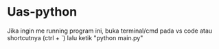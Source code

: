 ﻿# Uas-python
Jika ingin me running program ini, buka terminal/cmd pada vs code atau shortcutnya (ctrl + `) lalu ketik "python main.py"
